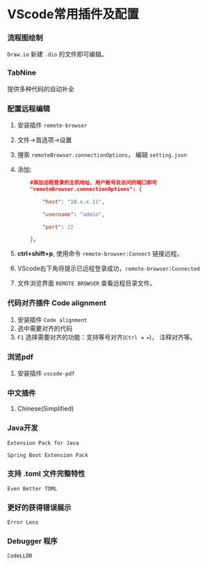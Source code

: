 # VScode常用插件及配置

### 流程图绘制

`Draw.io`
新建 `.dio` 的文件即可编辑。

### TabNine

提供多种代码的自动补全

### 配置远程编辑

1. 安装插件 `remote-browser`
2. 文件→首选项→设置
3. 搜索 `remoteBrowser.connectionOptions`， 编辑 `setting.json`
4. 添加:

    ```json
        #添加远程登录的主机地址、用户账号及访问的端口即可
        "remoteBrowser.connectionOptions": {

            "host": "10.x.x.11",  

            "username": "admin", 

            "port": 22

        },
    ```

5. **ctrl+shift+p**, 使用命令 `remote-browser:Connect` 链接远程。
6. VScode右下角将提示已远程登录成功，`remote-browser:Connected`
7. 文件浏览界面 `REMOTE BROWSER` 查看远程目录文件。

### 代码对齐插件 Code alignment

1. 安装插件 `Code alignment`
2. 选中需要对齐的代码
3. `F1` 选择需要对齐的功能：支持等号对齐(`Ctrl `+ `=`)， 注释对齐等。

### 浏览pdf

1. 安装插件 `vscode-pdf`

### 中文插件

1. Chinese(Simplified)

### Java开发

`Extension Pack for Java`

`Spring Boot Extension Pack`

### 支持 .toml 文件完整特性

`Even Better TOML`

### 更好的获得错误展示

`Error Lens`

### Debugger 程序

`CodeLLDB`

